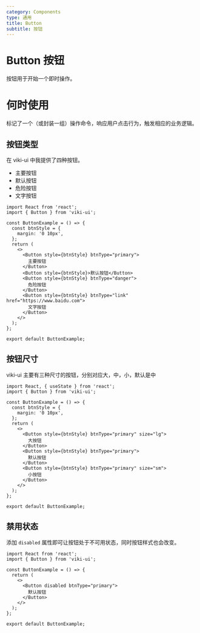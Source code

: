 ```yaml
---
category: Components
type: 通用
title: Button
subtitle: 按钮
---
```


# Button 按钮

按钮用于开始一个即时操作。

# 何时使用

标记了一个（或封装一组）操作命令，响应用户点击行为，触发相应的业务逻辑。

## 按钮类型

在 viki-ui 中我提供了四种按钮。

- 主要按钮
- 默认按钮
- 危险按钮
- 文字按钮

```tsx
import React from 'react';
import { Button } from 'viki-ui';

const ButtonExample = () => {
  const btnStyle = {
    margin: '0 10px',
  };
  return (
    <>
      <Button style={btnStyle} btnType="primary">
        主要按钮
      </Button>
      <Button style={btnStyle}>默认按钮</Button>
      <Button style={btnStyle} btnType="danger">
        危险按钮
      </Button>
      <Button style={btnStyle} btnType="link" href="https://www.baidu.com">
        文字按钮
      </Button>
    </>
  );
};

export default ButtonExample;
```

## 按钮尺寸

viki-ui 主要有三种尺寸的按钮，分别对应大，中，小，默认是中

```tsx
import React, { useState } from 'react';
import { Button } from 'viki-ui';

const ButtonExample = () => {
  const btnStyle = {
    margin: '0 10px',
  };
  return (
    <>
      <Button style={btnStyle} btnType="primary" size="lg">
        大按钮
      </Button>
      <Button style={btnStyle} btnType="primary">
        默认按钮
      </Button>
      <Button style={btnStyle} btnType="primary" size="sm">
        小按钮
      </Button>
    </>
  );
};

export default ButtonExample;
```

## 禁用状态

添加 `disabled` 属性即可让按钮处于不可用状态，同时按钮样式也会改变。

```tsx
import React from 'react';
import { Button } from 'viki-ui';

const ButtonExample = () => {
  return (
    <>
      <Button disabled btnType="primary">
        默认按钮
      </Button>
    </>
  );
};

export default ButtonExample;
```

<API src="./Button.tsx"></API>
